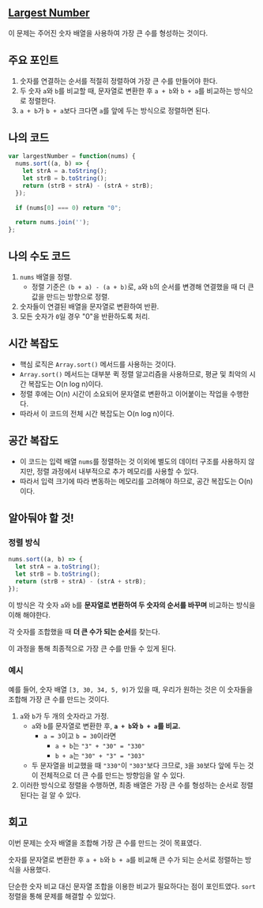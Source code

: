 ## [Largest Number](https://leetcode.com/problems/largest-number/)

이 문제는 주어진 숫자 배열을 사용하여 가장 큰 수를 형성하는 것이다.

## 주요 포인트

1. 숫자를 연결하는 순서를 적절히 정렬하여 가장 큰 수를 만들어야 한다. 
2. 두 숫자 `a`와 `b`를 비교할 때, 문자열로 변환한 후 `a + b`와 `b + a`를 비교하는 방식으로 정렬한다. 
3. `a + b`가 `b + a`보다 크다면 `a`를 앞에 두는 방식으로 정렬하면 된다.

## 나의 코드

```jsx
var largestNumber = function(nums) {
  nums.sort((a, b) => {
    let strA = a.toString();
    let strB = b.toString();
    return (strB + strA) - (strA + strB);
  });
  
  if (nums[0] === 0) return "0";
  
  return nums.join('');
};

```

## 나의 수도 코드

1. `nums` 배열을 정렬. 
    - 정렬 기준은 `(b + a) - (a + b)`로, `a`와 `b`의 순서를 변경해 연결했을 때 더 큰 값을 만드는 방향으로 정렬.
2. 숫자들이 연결된 배열을 문자열로 변환하여 반환.
3. 모든 숫자가 `0`일 경우 "0"을 반환하도록 처리.

## 시간 복잡도

- 핵심 로직은 `Array.sort()` 메서드를 사용하는 것이다.
- `Array.sort()` 메서드는 대부분 퀵 정렬 알고리즘을 사용하므로, 평균 및 최악의 시간 복잡도는 O(n log n)이다.
- 정렬 후에는 O(n) 시간이 소요되어 문자열로 변환하고 이어붙이는 작업을 수행한다.
- 따라서 이 코드의 전체 시간 복잡도는 O(n log n)이다.

## 공간 복잡도

- 이 코드는 입력 배열 `nums`를 정렬하는 것 이외에 별도의 데이터 구조를 사용하지 않지만, 정렬 과정에서 내부적으로 추가 메모리를 사용할 수 있다.
- 따라서 입력 크기에 따라 변동하는 메모리를 고려해야 하므로, 공간 복잡도는 O(n)이다.

## 알아둬야 할 것!

### 정렬 방식

```jsx
nums.sort((a, b) => {
  let strA = a.toString();
  let strB = b.toString();
  return (strB + strA) - (strA + strB);
});
```

이 방식은 각 숫자 `a`와 `b`를 **문자열로 변환하여 두 숫자의 순서를 바꾸며** 비교하는 방식을 이해 해야한다.

각 숫자를 조합했을 때 **더 큰 수가 되는 순서**를 찾는다.

이 과정을 통해 최종적으로 가장 큰 수를 만들 수 있게 된다.

### 예시

예를 들어, 숫자 배열 `[3, 30, 34, 5, 9]`가 있을 때, 우리가 원하는 것은 이 숫자들을 조합해 가장 큰 수를 만드는 것이다.

1. `a`와 `b`가 두 개의 숫자라고 가정. 
    - `a`와 `b`를 문자열로 변환한 후, **`a + b`와 `b + a`를 비교.**
        - `a = 3`이고 `b = 30`이라면
            - `a + b`는 `"3" + "30" = "330"`
            - `b + a`는 `"30" + "3" = "303"`
    - 두 문자열을 비교했을 때 `"330"`이 `"303"`보다 크므로, `3`을 `30`보다 앞에 두는 것이 전체적으로 더 큰 수를 만드는 방향임을 알 수 있다.
2. 이러한 방식으로 정렬을 수행하면, 최종 배열은 가장 큰 수를 형성하는 순서로 정렬된다는 걸 알 수 있다.

## 회고

이번 문제는 숫자 배열을 조합해 가장 큰 수를 만드는 것이 목표였다.

숫자를 문자열로 변환한 후 `a + b`와 `b + a`를 비교해 큰 수가 되는 순서로 정렬하는 방식을 사용했다.

단순한 숫자 비교 대신 문자열 조합을 이용한 비교가 필요하다는 점이 포인트였다. `sort` 정렬을 통해 문제를 해결할 수 있었다.

